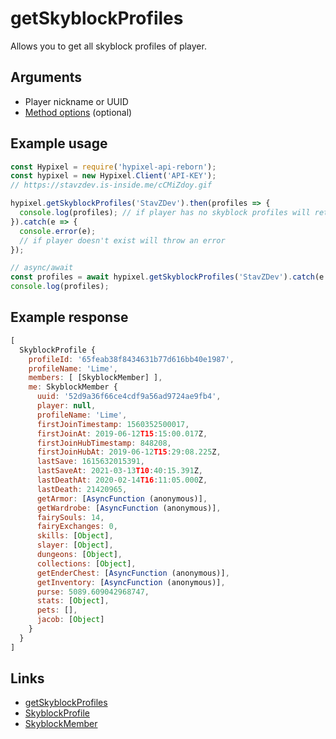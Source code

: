 # getSkyblockProfiles
Allows you to get all skyblock profiles of player.
## Arguments
- Player nickname or UUID
- [Method options](https://hypixel.stavzdev.me/#/docs/main/master/typedef/SkyblockMethodOptions) (optional)

## Example usage
```js
const Hypixel = require('hypixel-api-reborn');
const hypixel = new Hypixel.Client('API-KEY');
// https://stavzdev.is-inside.me/cCMiZdoy.gif

hypixel.getSkyblockProfiles('StavZDev').then(profiles => {
  console.log(profiles); // if player has no skyblock profiles will return an empty array
}).catch(e => {
  console.error(e);
  // if player doesn't exist will throw an error
});

// async/await
const profiles = await hypixel.getSkyblockProfiles('StavZDev').catch(e => console.error(e));
console.log(profiles);
```
## Example response
```js
[
  SkyblockProfile {
    profileId: '65feab38f8434631b77d616bb40e1987',
    profileName: 'Lime',
    members: [ [SkyblockMember] ],
    me: SkyblockMember {
      uuid: '52d9a36f66ce4cdf9a56ad9724ae9fb4',
      player: null,
      profileName: 'Lime',
      firstJoinTimestamp: 1560352500017,
      firstJoinAt: 2019-06-12T15:15:00.017Z,
      firstJoinHubTimestamp: 848208,
      firstJoinHubAt: 2019-06-12T15:29:08.225Z,
      lastSave: 1615632015391,
      lastSaveAt: 2021-03-13T10:40:15.391Z,
      lastDeathAt: 2020-02-14T16:11:05.000Z,
      lastDeath: 21420965,
      getArmor: [AsyncFunction (anonymous)],
      getWardrobe: [AsyncFunction (anonymous)],
      fairySouls: 14,
      fairyExchanges: 0,
      skills: [Object],
      slayer: [Object],
      dungeons: [Object],
      collections: [Object],
      getEnderChest: [AsyncFunction (anonymous)],
      getInventory: [AsyncFunction (anonymous)],
      purse: 5089.609042968747,
      stats: [Object],
      pets: [],
      jacob: [Object]
    }
  }
]
```
## Links
- [getSkyblockProfiles](https://hypixel.stavzdev.xyz/#/docs/main/master/class/Client?scrollTo=getSkyblockProfiles)
- [SkyblockProfile](https://hypixel.stavzdev.me/#/docs/main/master/class/SkyblockProfile)
- [SkyblockMember](https://hypixel.stavzdev.me/#/docs/main/master/class/SkyblockMember)